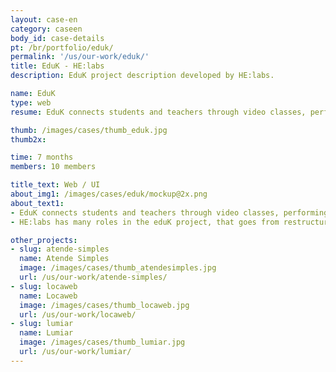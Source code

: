 ```yaml
---
layout: case-en
category: caseen
body_id: case-details
pt: /br/portfolio/eduk/
permalink: '/us/our-work/eduk/'
title: EduK - HE:labs
description: EduK project description developed by HE:labs.

name: EduK
type: web
resume: EduK connects students and teachers through video classes, performing the most varied courses via Internet.

thumb: /images/cases/thumb_eduk.jpg
thumb2x:

time: 7 months
members: 10 members

title_text: Web / UI
about_img1: /images/cases/eduk/mockup@2x.png
about_text1:
- EduK connects students and teachers through video classes, performing the most varied courses via Internet, disrupting geographic barriers and helping the evolution and professional development of whom do not have time available to go through formal education and prefer to study in an independent way.
- HE:labs has many roles in the eduK project, that goes from restructuring and developing a new experience on the main platform, to construction of landing pages for promotional actions of engagement and acquisition.

other_projects:
- slug: atende-simples
  name: Atende Simples
  image: /images/cases/thumb_atendesimples.jpg
  url: /us/our-work/atende-simples/
- slug: locaweb
  name: Locaweb
  image: /images/cases/thumb_locaweb.jpg
  url: /us/our-work/locaweb/
- slug: lumiar
  name: Lumiar
  image: /images/cases/thumb_lumiar.jpg
  url: /us/our-work/lumiar/
---
```


